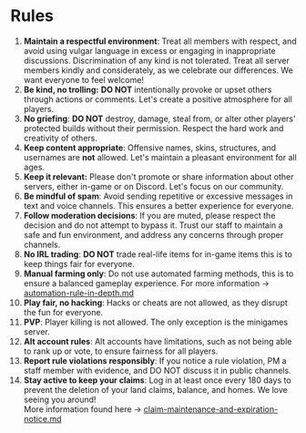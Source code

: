 # Rules

1. **Maintain a respectful environment**: Treat all members with respect, and avoid using vulgar language in excess or engaging in inappropriate discussions. Discrimination of any kind is not tolerated. Treat all server members kindly and considerately, as we celebrate our differences. We want everyone to feel welcome!
2. **Be kind, no trolling:** **DO NOT** intentionally provoke or upset others through actions or comments. Let's create a positive atmosphere for all players.
3. **No griefing**: **DO NOT** destroy, damage, steal from, or alter other players' protected builds without their permission. Respect the hard work and creativity of others.
4. **Keep content appropriate**: Offensive names, skins, structures, and usernames are **not** allowed. Let's maintain a pleasant environment for all ages.
5. **Keep it relevant:** Please don't promote or share information about other servers, either in-game or on Discord. Let's focus on our community.
6. **Be mindful of spam**: Avoid sending repetitive or excessive messages in text and voice channels. This ensures a better experience for everyone.
7. **Follow moderation decisions**: If you are muted, please respect the decision and do not attempt to bypass it. Trust our staff to maintain a safe and fun environment, and address any concerns through proper channels.
8. **No IRL trading**: **DO NOT** trade real-life items for in-game items this is to keep things fair for everyone.
9. **Manual farming only**: Do not use automated farming methods, this is to ensure a balanced gameplay experience. For more information -> [automation-rule-in-depth.md](automation-rule-in-depth.md "mention")
10. **Play fair, no hacking**: Hacks or cheats are not allowed, as they disrupt the fun for everyone.
11. **PVP**: Player killing is not allowed. The only exception is the minigames server.
12. **Alt account rules**: Alt accounts have limitations, such as not being able to rank up or vote, to ensure fairness for all players.
13. **Report rule violations responsibly**: If you notice a rule violation, PM a staff member with evidence, and DO NOT discuss it in public channels.
14. **Stay active to keep your claims**: Log in at least once every 180 days to prevent the deletion of your land claims, balance, and homes. We love seeing you around!\
    More information found here -> [claim-maintenance-and-expiration-notice.md](../land-claiming/claim-maintenance-and-expiration-notice.md "mention")

